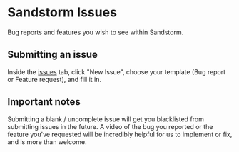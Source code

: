 # Sandstorm Issues
Bug reports and features you wish to see within Sandstorm.

## Submitting an issue
Inside the [issues](https://github.com/SandstormClient/issues/issues) tab, click "New Issue", choose your template (Bug report or Feature request), and fill it in.

## Important notes
Submitting a blank / uncomplete issue will get you blacklisted from submitting issues in the future.
A video of the bug you reported or the feature you've requested will be incredibly helpful for us to implement or fix, and is more than welcome.
